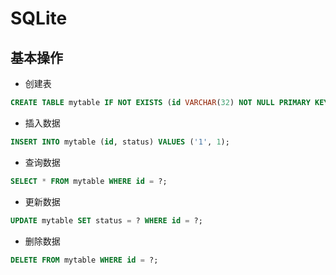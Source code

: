 # SQLite
## 基本操作
- 创建表
```sql
CREATE TABLE mytable IF NOT EXISTS (id VARCHAR(32) NOT NULL PRIMARY KEY, status INTEGER DEFAULT NULL);
```
- 插入数据
```sql
INSERT INTO mytable (id, status) VALUES ('1', 1);
```
- 查询数据
```sql
SELECT * FROM mytable WHERE id = ?;
```
- 更新数据
```sql
UPDATE mytable SET status = ? WHERE id = ?;
```
- 删除数据
```sql
DELETE FROM mytable WHERE id = ?;
```
